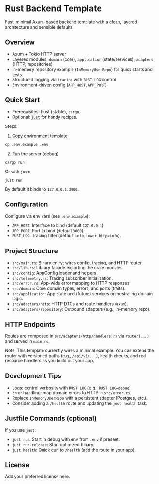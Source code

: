 # Rust Backend Template

Fast, minimal Axum-based backend template with a clean, layered architecture and sensible defaults.

## Overview

- Axum + Tokio HTTP server
- Layered modules: `domain` (core), `application` (state/services), `adapters` (HTTP, repositories)
- In-memory repository example (`InMemoryUserRepo`) for quick starts and tests
- Structured logging via `tracing` with `RUST_LOG` control
- Environment-driven config (`APP_HOST`, `APP_PORT`)

## Quick Start

- Prerequisites: Rust (stable), `cargo`.
- Optional: [`just`](https://github.com/casey/just) for handy recipes.

Steps:

1) Copy environment template

```
cp .env.example .env
```

2) Run the server (debug)

```
cargo run
```

Or with `just`:

```
just run
```

By default it binds to `127.0.0.1:3000`.

## Configuration

Configure via env vars (see `.env.example`):

- `APP_HOST`: Interface to bind (default `127.0.0.1`).
- `APP_PORT`: Port to bind (default `3000`).
- `RUST_LOG`: Tracing filter (default `info,tower_http=info`).

## Project Structure

- `src/main.rs`: Binary entry; wires config, tracing, and HTTP router.
- `src/lib.rs`: Library facade exporting the crate modules.
- `src/config`: AppConfig loader and helpers.
- `src/telemetry.rs`: Tracing subscriber initialization.
- `src/error.rs`: App-wide error mapping to HTTP responses.
- `src/domain`: Core domain types, errors, and ports (traits).
- `src/application`: App state and (future) services orchestrating domain logic.
- `src/adapters/http`: HTTP DTOs and route handlers (`axum`).
- `src/adapters/repository`: Outbound adapters (e.g., in-memory repo).

## HTTP Endpoints

Routes are composed in `src/adapters/http/handlers.rs` via `router(...)` and served in `main.rs`.

Note: This template currently wires a minimal example. You can extend the router with versioned paths (e.g., `/api/v1/...`), health checks, and real resource handlers as you build out your app.

## Development Tips

- Logs: control verbosity with `RUST_LOG` (e.g., `RUST_LOG=debug`).
- Error handling: map domain errors to HTTP in `src/error.rs`.
- Replace `InMemoryUserRepo` with a persistent adapter (Postgres, etc.).
- Consider adding a `/health` route and updating the `just health` task.

## Justfile Commands (optional)

If you use `just`:

- `just run`: Start in debug with env from `.env` if present.
- `just run-release`: Start optimized binary.
- `just health`: Quick curl to `/health` (add the route in your app).

## License

Add your preferred license here.

